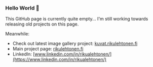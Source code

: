 ### Hello World 👋

This GitHub page is currently quite empty... I'm still working towards releasing old projects on this page.

Meanwhile:
- Check out latest image gallery project: [kuvat.rikulehtonen.fi](https://kuvat.rikulehtonen.fi)
- Main project page: [rikulehtonen.fi](https://rikulehtonen.fi)
- LinkedIn: [www.linkedin.com/in/rikualehtonen/](https://www.linkedin.com/in/rikualehtonen/)
